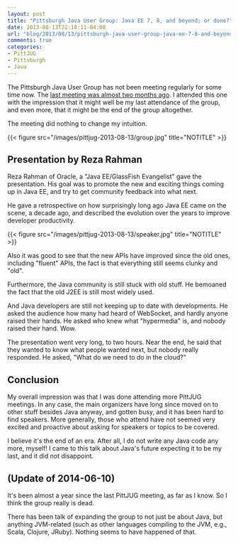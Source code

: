 ```yaml
---
layout: post
title: "Pittsburgh Java User Group: Java EE 7, 8, and beyond; or done?"
date: 2013-08-13T22:18:11-04:00
url: "blog/2013/08/13/pittsburgh-java-user-group-java-ee-7-8-and-beyond"
comments: true
categories: 
- PittJUG
- Pittsburgh
- Java
---
```

The Pittsburgh Java User Group has not been meeting regularly for some time now. The [last meeting was almost two months ago](/blog/2013/06/25/pittsburgh-java-user-group-building-and-evolving-a-java-api/). I attended this one with the impression that it might well be my last attendance of the group, and even more, that it might be the end of the group altogether.

The meeting did nothing to change my intuition.

{{< figure src="/images/pittjug-2013-08-13/group.jpg" title="NOTITLE" >}}

<!--more-->

## Presentation by Reza Rahman

Reza Rahman of Oracle, a "Java EE/GlassFish Evangelist" gave the presentation. His goal was to promote the new and exciting things coming up in Java EE, and try to get community feedback into what next.

He gave a retrospective on how surprisingly long ago Java EE came on the scene, a decade ago, and described the evolution over the years to improve developer productivity.

{{< figure src="/images/pittjug-2013-08-13/speaker.jpg" title="NOTITLE" >}}

Also it was good to see that the new APIs have improved since the old ones, including "fluent" APIs, the fact is that everything still seems clunky and "old".

Furthermore, the Java community is still stuck with old stuff. He bemoaned the fact that the old J2EE is still most widely used.

And Java developers are still not keeping up to date with developments. He asked the audience how many had heard of WebSocket, and hardly anyone raised their hands. He asked who knew what "hypermedia" is, and nobody raised their hand. Wow.

The presentation went very long, to two hours. Near the end, he said that they wanted to know what people wanted next, but nobody really responded. He asked, "What do we need to do in the cloud?"

## Conclusion

My overall impression was that I was done attending more PittJUG meetings. In any case, the main organizers have long since moved on to other stuff besides Java anyway, and gotten busy, and it has been hard to find speakers. More generally, those who attend have not seemed very excited and proactive about asking for speakers or topics to be covered.

I believe it's the end of an era. After all, I do not write any Java code any more, myself! I came to this talk about Java's future expecting it to be my last, and it did not disappoint.

## (Update of 2014-06-10)

It's been almost a year since the last PittJUG meeting, as far as I know. So I think the group really is dead.

There has been talk of expanding the group to not just be about Java, but anything JVM-related (such as other languages compiling to the JVM, e.g., Scala, Clojure, JRuby). Nothing seems to have happened of that.
